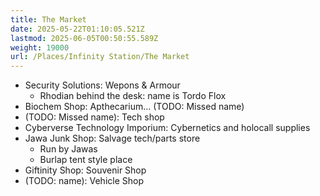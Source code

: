 ```yaml
---
title: The Market
date: 2025-05-22T01:10:05.521Z
lastmod: 2025-06-05T00:50:55.589Z
weight: 19000
url: /Places/Infinity Station/The Market
---
```

* Security Solutions: Wepons & Armour
  * Rhodian behind the desk: name is Tordo Flox
* Biochem Shop: Apthecarium... (TODO: Missed name)
* (TODO: Missed name): Tech shop
* Cyberverse Technology Imporium: Cybernetics and holocall supplies
* Jawa Junk Shop: Salvage tech/parts store
  * Run by Jawas
  * Burlap tent style place
* Giftinity Shop: Souvenir Shop
* (TODO: name): Vehicle Shop
